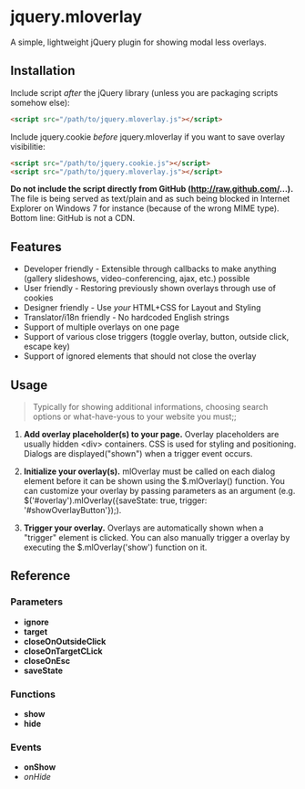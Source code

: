 jquery.mloverlay
================

A simple, lightweight jQuery plugin for showing modal less overlays.

## Installation

Include script *after* the jQuery library (unless you are packaging scripts somehow else):
```html
<script src="/path/to/jquery.mloverlay.js"></script>
```
Include jquery.cookie *before* jquery.mloverlay if you want to save overlay visibilitie:
```html
<script src="/path/to/jquery.cookie.js"></script>
<script src="/path/to/jquery.mloverlay.js"></script>
```

**Do not include the script directly from GitHub (http://raw.github.com/...).** The file is being served as text/plain and as such being blocked
in Internet Explorer on Windows 7 for instance (because of the wrong MIME type). Bottom line: GitHub is not a CDN.

## Features

- Developer friendly - Extensible through callbacks to make anything (gallery slideshows, video-conferencing, ajax, etc.) possible
- User friendly - Restoring previously shown overlays through use of cookies
- Designer friendly - Use *your* HTML+CSS for Layout and Styling
- Translator/i18n friendly - No hardcoded English strings 
- Support of multiple overlays on one page
- Support of various close triggers (toggle overlay, button, outside click, escape key)
- Support of ignored elements that should not close the overlay

## Usage

> Typically for showing additional informations, choosing search options or what-have-yous to your website you must;;

1.  **Add overlay placeholder(s) to your page.** Overlay placeholders are usually hidden \<div> containers. CSS is used for styling and positioning. Dialogs are displayed("shown") when a trigger event occurs.

2.  **Initialize your overlay(s).** mlOverlay must be called on each dialog element before it can be shown using the $.mlOverlay() function. You can customize your overlay by passing parameters as an argument (e.g. $('#overlay').mlOverlay({saveState: true, trigger: '#showOverlayButton'});).  

3.  **Trigger your overlay.** Overlays are automatically shown when a "trigger" element is clicked. You can also manually trigger a overlay by executing the $.mlOverlay('show') function on it.

## Reference

### Parameters

- **ignore**
- **target**
- **closeOnOutsideClick**
- **closeOnTargetCLick**
- **closeOnEsc**
- **saveState**

### Functions

- **show**
- **hide**

### Events

- **onShow**
- *onHide*